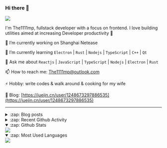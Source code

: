 ### Hi there 👋

![](https://komarev.com/ghpvc/?username=1111mp&color=green)

I'm The1111mp, fullstack developer with a focus on frontend. I love building utilities aimed at increasing Developer productivity 🙌

🔭 I’m currently working on Shanghai Netease

🌱 I’m currently learning `Electron` | `Rust` | `Nodejs` | `TypeScript` | `C++` | `Qt`

💬 Ask me about `Reactjs` | `JavaScript` | `TypeScript` | `Nodejs` | `Electron` | `Rust`

📫 How to reach me: <a href="mailto:The1111mp@outlook.com">The1111mp@outlook.com</a>

⚡ Hobby: write codes & walk around & cooking for my wife

📖 Blog: [https://juejin.cn/user/1248673297886535](https://juejin.cn/user/1248673297886535)

***

<details>
  <summary>:zap: Blog posts</summary>

  - [这里有从零开始构建现代化前端UI组件库所需要的一切](https://juejin.cn/post/7324011329883045915)
  - [使用 nvm-desktop 轻松安装和管理多个 node 版本](https://juejin.cn/post/7267791228872179727)
  - [Electron 中集成 SQLite3 数据库的最佳实践](https://juejin.cn/post/7202807471881306172)
  - [从0开发IM，单聊群聊在线离线消息以及消息的已读未读功能](https://juejin.cn/post/7202583557751865401)
  - [Electron（网页）中实现接近微信消息发送体验的消息输入框及界面](https://juejin.cn/post/7252505446396575781)
  - [Qt中基于QWebEngineView和QWebChannel实现与web的交互](https://juejin.cn/post/7238423148555501629)
</details>

<details>
  <summary>:zap: Recent Github Activity</summary>

  <!--START_SECTION:activity-->
1. 🗣 Commented on [#108](https://github.com/1111mp/nvm-desktop/issues/108#issuecomment-2303577948) in [1111mp/nvm-desktop](https://github.com/1111mp/nvm-desktop)
2. 🗣 Commented on [#106](https://github.com/1111mp/nvm-desktop/issues/106#issuecomment-2298352060) in [1111mp/nvm-desktop](https://github.com/1111mp/nvm-desktop)
3. 🗣 Commented on [#105](https://github.com/1111mp/nvm-desktop/issues/105#issuecomment-2293002057) in [1111mp/nvm-desktop](https://github.com/1111mp/nvm-desktop)
4. 🗣 Commented on [#104](https://github.com/1111mp/nvm-desktop/issues/104#issuecomment-2292994186) in [1111mp/nvm-desktop](https://github.com/1111mp/nvm-desktop)
5. 🗣 Commented on [#103](https://github.com/1111mp/nvm-desktop/issues/103#issuecomment-2262852934) in [1111mp/nvm-desktop](https://github.com/1111mp/nvm-desktop)
6. 🗣 Commented on [#103](https://github.com/1111mp/nvm-desktop/issues/103#issuecomment-2262825924) in [1111mp/nvm-desktop](https://github.com/1111mp/nvm-desktop)
7. 🗣 Commented on [#103](https://github.com/1111mp/nvm-desktop/issues/103#issuecomment-2262814683) in [1111mp/nvm-desktop](https://github.com/1111mp/nvm-desktop)
8. 🗣 Commented on [#2667](https://github.com/umijs/qiankun/issues/2667#issuecomment-2262647334) in [umijs/qiankun](https://github.com/umijs/qiankun)
9. 🗣 Commented on [#101](https://github.com/1111mp/nvm-desktop/issues/101#issuecomment-2252179915) in [1111mp/nvm-desktop](https://github.com/1111mp/nvm-desktop)
10. 🗣 Commented on [#10](https://github.com/1111mp/nvmd-command/issues/10#issuecomment-2238535813) in [1111mp/nvmd-command](https://github.com/1111mp/nvmd-command)
  <!--END_SECTION:activity-->
</details>

<details open>
  <summary>:zap: Github Stats</summary>

  <img align="center" src="https://github-readme-stats-sigma-five.vercel.app/api?username=1111mp&show_icons=true&hide_border=true&theme=gruvbox" />
</details>

<details open>
  <summary>:zap: Most Used Languages</summary>

  <img align="center" src="https://github-readme-stats-sigma-five.vercel.app/api/top-langs/?username=1111mp&layout=compact&show_icons=true&hide_border=true&theme=gruvbox" />
</details>


<!--
**1111mp/1111mp** is a ✨ _special_ ✨ repository because its `README.md` (this file) appears on your GitHub profile.

Here are some ideas to get you started:

- 🔭 I’m currently working on ...
- 🌱 I’m currently learning ...
- 👯 I’m looking to collaborate on ...
- 🤔 I’m looking for help with ...
- 💬 Ask me about ...
- 📫 How to reach me: ...
- 😄 Pronouns: ...
- ⚡ Fun fact: ...
-->
